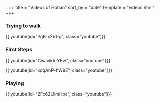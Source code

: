 +++
title = "Videos of Rohan"
sort_by = "date"
template = "videos.html"
+++


### Trying to walk

{{ youtube(id="IVjB-x2id-g", class="youtube")}}

### First Steps

{{ youtube(id="GwJvikk-YEw", class="youtube")}}

{{ youtube(id="xdqAnP-hW9E", class="youtube")}}

### Playing

{{ youtube(id="2Fc62UlmHbc", class="youtube")}}

